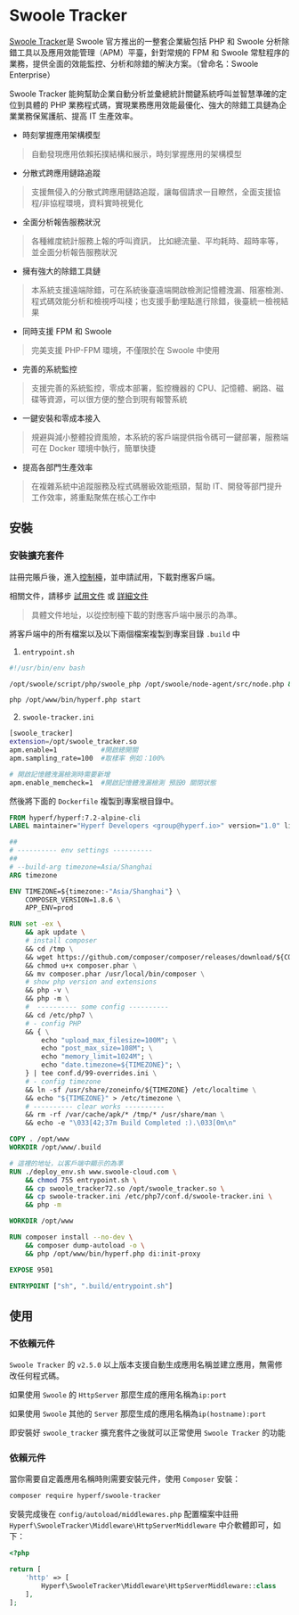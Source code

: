 # Swoole Tracker

[Swoole Tracker](https://www.swoole-cloud.com/tracker.html)是 Swoole 官方推出的一整套企業級包括 PHP 和  Swoole 分析除錯工具以及應用效能管理（APM）平臺，針對常規的 FPM 和 Swoole 常駐程序的業務，提供全面的效能監控、分析和除錯的解決方案。（曾命名：Swoole Enterprise）

Swoole Tracker 能夠幫助企業自動分析並彙總統計關鍵系統呼叫並智慧準確的定位到具體的 PHP 業務程式碼，實現業務應用效能最優化、強大的除錯工具鏈為企業業務保駕護航、提高 IT 生產效率。

- 時刻掌握應用架構模型
> 自動發現應用依賴拓撲結構和展示，時刻掌握應用的架構模型

- 分散式跨應用鏈路追蹤
> 支援無侵入的分散式跨應用鏈路追蹤，讓每個請求一目瞭然，全面支援協程/非協程環境，資料實時視覺化

- 全面分析報告服務狀況
> 各種維度統計服務上報的呼叫資訊， 比如總流量、平均耗時、超時率等，並全面分析報告服務狀況

- 擁有強大的除錯工具鏈
> 本系統支援遠端除錯，可在系統後臺遠端開啟檢測記憶體洩漏、阻塞檢測、程式碼效能分析和檢視呼叫棧；也支援手動埋點進行除錯，後臺統一檢視結果

- 同時支援 FPM 和 Swoole
> 完美支援 PHP-FPM 環境，不僅限於在 Swoole 中使用

- 完善的系統監控
> 支援完善的系統監控，零成本部署，監控機器的 CPU、記憶體、網路、磁碟等資源，可以很方便的整合到現有報警系統

- 一鍵安裝和零成本接入
> 規避與減小整體投資風險，本系統的客戶端提供指令碼可一鍵部署，服務端可在 Docker 環境中執行，簡單快捷

- 提高各部門生產效率
> 在複雜系統中追蹤服務及程式碼層級效能瓶頸，幫助 IT、開發等部門提升工作效率，將重點聚焦在核心工作中

## 安裝

### 安裝擴充套件

註冊完賬戶後，進入[控制檯](https://www.swoole-cloud.com/dashboard/catdemo/)，並申請試用，下載對應客戶端。

相關文件，請移步 [試用文件](https://www.kancloud.cn/swoole-inc/ee-base-wiki/1214079) 或 [詳細文件](https://www.kancloud.cn/swoole-inc/ee-help-wiki/1213080) 

> 具體文件地址，以從控制檯下載的對應客戶端中展示的為準。

將客戶端中的所有檔案以及以下兩個檔案複製到專案目錄 `.build` 中

1. `entrypoint.sh`

```bash
#!/usr/bin/env bash

/opt/swoole/script/php/swoole_php /opt/swoole/node-agent/src/node.php &

php /opt/www/bin/hyperf.php start

```

2. `swoole-tracker.ini`

```bash
[swoole_tracker]
extension=/opt/swoole_tracker.so
apm.enable=1           #開啟總開關
apm.sampling_rate=100  #取樣率 例如：100%

# 開啟記憶體洩漏檢測時需要新增
apm.enable_memcheck=1  #開啟記憶體洩漏檢測 預設0 關閉狀態
```

然後將下面的 `Dockerfile` 複製到專案根目錄中。

```dockerfile
FROM hyperf/hyperf:7.2-alpine-cli
LABEL maintainer="Hyperf Developers <group@hyperf.io>" version="1.0" license="MIT"

##
# ---------- env settings ----------
##
# --build-arg timezone=Asia/Shanghai
ARG timezone

ENV TIMEZONE=${timezone:-"Asia/Shanghai"} \
    COMPOSER_VERSION=1.8.6 \
    APP_ENV=prod

RUN set -ex \
    && apk update \
    # install composer
    && cd /tmp \
    && wget https://github.com/composer/composer/releases/download/${COMPOSER_VERSION}/composer.phar \
    && chmod u+x composer.phar \
    && mv composer.phar /usr/local/bin/composer \
    # show php version and extensions
    && php -v \
    && php -m \
    #  ---------- some config ----------
    && cd /etc/php7 \
    # - config PHP
    && { \
        echo "upload_max_filesize=100M"; \
        echo "post_max_size=108M"; \
        echo "memory_limit=1024M"; \
        echo "date.timezone=${TIMEZONE}"; \
    } | tee conf.d/99-overrides.ini \
    # - config timezone
    && ln -sf /usr/share/zoneinfo/${TIMEZONE} /etc/localtime \
    && echo "${TIMEZONE}" > /etc/timezone \
    # ---------- clear works ----------
    && rm -rf /var/cache/apk/* /tmp/* /usr/share/man \
    && echo -e "\033[42;37m Build Completed :).\033[0m\n"

COPY . /opt/www
WORKDIR /opt/www/.build

# 這裡的地址，以客戶端中顯示的為準
RUN ./deploy_env.sh www.swoole-cloud.com \
    && chmod 755 entrypoint.sh \
    && cp swoole_tracker72.so /opt/swoole_tracker.so \
    && cp swoole-tracker.ini /etc/php7/conf.d/swoole-tracker.ini \
    && php -m

WORKDIR /opt/www

RUN composer install --no-dev \
    && composer dump-autoload -o \
    && php /opt/www/bin/hyperf.php di:init-proxy

EXPOSE 9501

ENTRYPOINT ["sh", ".build/entrypoint.sh"]
```

## 使用

### 不依賴元件

`Swoole Tracker` 的 `v2.5.0` 以上版本支援自動生成應用名稱並建立應用，無需修改任何程式碼。

如果使用 `Swoole` 的 `HttpServer` 那麼生成的應用名稱為`ip:port`

如果使用 `Swoole` 其他的 `Server` 那麼生成的應用名稱為`ip(hostname):port`

即安裝好 `swoole_tracker` 擴充套件之後就可以正常使用 `Swoole Tracker` 的功能

### 依賴元件

當你需要自定義應用名稱時則需要安裝元件，使用 `Composer` 安裝：

```bash
composer require hyperf/swoole-tracker
```

安裝完成後在 `config/autoload/middlewares.php` 配置檔案中註冊 `Hyperf\SwooleTracker\Middleware\HttpServerMiddleware` 中介軟體即可，如下：

```php
<?php

return [
    'http' => [
        Hyperf\SwooleTracker\Middleware\HttpServerMiddleware::class
    ],
];
```
